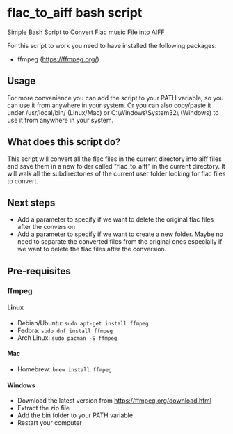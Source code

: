 # flac_to_aiff bash script
Simple Bash Script to Convert Flac music File into AIFF

For this script to work you need to have installed the following packages:
- ffmpeg  (https://ffmpeg.org/)

## Usage
For more convenience you can add the script to your PATH variable, so you can use it from anywhere in your system.
Or you can also copy/paste it under /usr/local/bin/ (Linux/Mac) or C:\Windows\System32\ (Windows) to use it from anywhere in your system.

## What does this script do?
This script will convert all the flac files in the current directory into aiff files and save them in a new folder called "flac_to_aiff" in the current directory.
It will walk all the subdirectories of the current user folder looking for flac files to convert.

## Next steps
- Add a parameter to specify if we want to delete the original flac files after the conversion
- Add a parameter to specify if we want to create a new folder. Maybe no need to separate the converted files from the original ones especially if we want to delete the flac files after the conversion.

## Pre-requisites
### ffmpeg
#### Linux
- Debian/Ubuntu: `sudo apt-get install ffmpeg`
- Fedora: `sudo dnf install ffmpeg`
- Arch Linux: `sudo pacman -S ffmpeg`

#### Mac
- Homebrew: `brew install ffmpeg`

#### Windows
- Download the latest version from https://ffmpeg.org/download.html
- Extract the zip file
- Add the bin folder to your PATH variable
- Restart your computer

